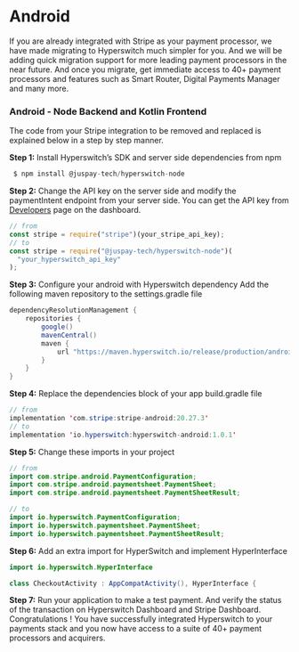 # Android

If you are already integrated with Stripe as your payment processor, we have made migrating to Hyperswitch much simpler for you. And we will be adding quick migration support for more leading payment processors in the near future. And once you migrate, get immediate access to 40+ payment processors and features such as Smart Router, Digital Payments Manager and many more.

### Android - Node Backend and Kotlin Frontend

The code from your Stripe integration to be removed and replaced is explained below in a step by step manner.

**Step 1:** Install Hyperswitch’s SDK and server side dependencies from npm

```js
 $ npm install @juspay-tech/hyperswitch-node
```

**Step 2:** Change the API key on the server side and modify the paymentIntent endpoint from your server side. You can get the API key from [Developers](https://app.hyperswitch.io/developers) page on the dashboard.

```js
// from
const stripe = require("stripe")(your_stripe_api_key);
// to
const stripe = require("@juspay-tech/hyperswitch-node")(
  "your_hyperswitch_api_key"
);
```

**Step 3:** Configure your android with Hyperswitch dependency Add the following maven repository to the settings.gradle file

```java
dependencyResolutionManagement {
    repositories {
        google()
        mavenCentral()
        maven {
            url "https://maven.hyperswitch.io/release/production/android/maven/1.0.1"
        }
    }
}
```

**Step 4:** Replace the dependencies block of your app build.gradle file

```java
// from
implementation 'com.stripe:stripe-android:20.27.3'
// to
implementation 'io.hyperswitch:hyperswitch-android:1.0.1'
```

**Step 5:** Change these imports in your project

```java
// from
import com.stripe.android.PaymentConfiguration;
import com.stripe.android.paymentsheet.PaymentSheet;
import com.stripe.android.paymentsheet.PaymentSheetResult;

// to
import io.hyperswitch.PaymentConfiguration;
import io.hyperswitch.paymentsheet.PaymentSheet;
import io.hyperswitch.paymentsheet.PaymentSheetResult;

```

**Step 6:** Add an extra import for HyperSwitch and implement HyperInterface

```java
import io.hyperswitch.HyperInterface

class CheckoutActivity : AppCompatActivity(), HyperInterface {

```

**Step 7:** Run your application to make a test payment. And verify the status of the transaction on Hyperswitch Dashboard and Stripe Dashboard. Congratulations ! You have successfully integrated Hyperswitch to your payments stack and you now have access to a suite of 40+ payment processors and acquirers.
